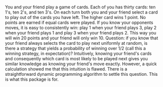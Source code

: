 You and your friend play a game of cards. Each of you has thirty cards: ten 1's, ten 2's, and ten 3's. On each turn both you and your friend select a card to play out of the cards you have left. The higher card wins 1 point. No points are earned if equal cards were played.
If you know your opponents moves, it is easy to consistently win: play 1 when your friend plays 3, play 2 when your friend plays 1 and play 3 when your friend plays 2. This way you will win 20 points and your friend will only win 10.
Question: if you know that your friend always selects the card to play next uniformly at random, is there a strategy that yields a probability of winning over 1/2 (call this a winning strategy, in expectation)? Intuitively, knowing your friend's cards and consequently which card is most likely to be played next gives you similar knowledge as knowing your friend's move exactly. However, a quick calculation showed me that this intuition is flawed.
There is a straightforward dynamic programming algorithm to settle this question. This is what this package is for.
